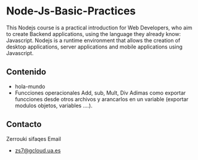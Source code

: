 # Node-Js-Basic-Practices
This Nodejs course is a practical introduction for Web Developers, who aim to create Backend applications, using the language they already know: Javascript.  Nodejs is a runtime environment that allows the creation of desktop applications, server applications and mobile applications using Javascript.

## Contenido
* hola-mundo
* Funcciones operacionales
Add, sub, Mult, Div
Adimas como exportar funcciones desde otros archivos y  arancarlos en  un variable (exportar modulos objetos, variables ....).

## Contacto
Zerrouki sifaqes 
Email 
* zs7@gcloud.ua.es